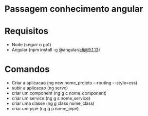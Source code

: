 # Passagem conhecimento angular

# Requisitos

- Node (seguir o ppt)
- Angular (npm install -g @angular/cli@9.1.13)

# Comandos

- Criar a aplicacao (ng new nome_projeto --routing --style=css)
- subir a aplicacao (ng serve)
- criar um component (ng g c nome_component)
- criar um service (ng g s nome_service)
- criar uma classe (ng g class nome_class)
- criar um pipe (ng g p nome_pipe)